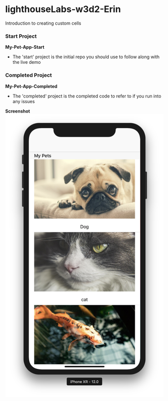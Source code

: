 # lighthouseLabs-w3d2-Erin

Introduction to creating custom cells

### Start Project
<b>My-Pet-App-Start</b>

- The 'start' project is the initial repo you should use to follow along with the live demo


### Completed Project
<b>My-Pet-App-Completed</b>

- The 'completed' project is the completed code to refer to if you run into any issues

<b>Screenshot</b>
![alt text](completed-screenshot.png)
